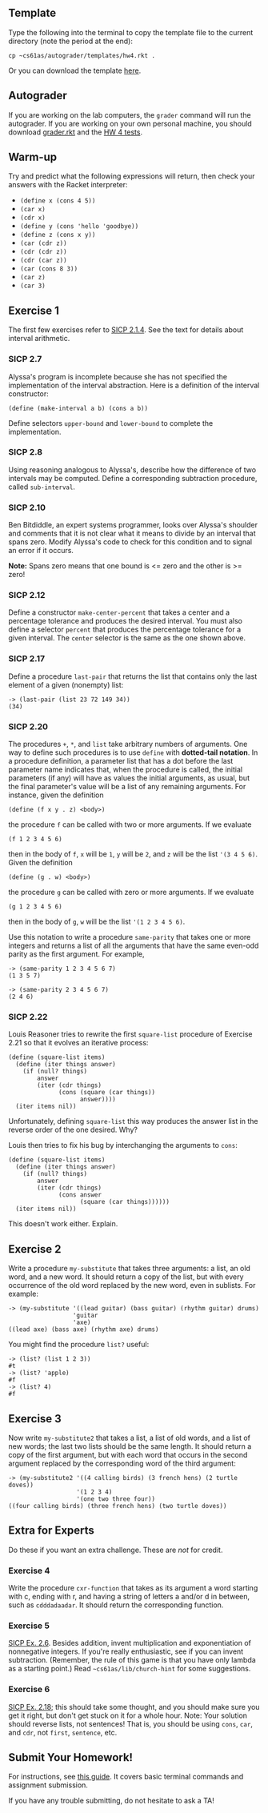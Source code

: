 ## Template

Type the following into the terminal to copy the template file
to the current directory (note the period at the end):

    cp ~cs61as/autograder/templates/hw4.rkt .

Or you can download the template [here](http://inst.eecs.berkeley.edu/~cs61as/templates/hw4.rkt).

## Autograder

If you are working on the lab computers, the `grader` command will run the autograder.  If you are working on your own personal machine, you should download [grader.rkt](http://inst.eecs.berkeley.edu/~cs61as/autograder/grader.rkt) and the [HW 4 tests](http://inst.eecs.berkeley.edu/~cs61as/autograder/tests/hw4-tests.rkt).

## Warm-up
  
Try and predict what the following expressions will return, then check your answers with the Racket interpreter:

* `(define x (cons 4 5))`
* `(car x)`
* `(cdr x)`
* `(define y (cons 'hello 'goodbye))`
* `(define z (cons x y))`
* `(car (cdr z))`
* `(cdr (cdr z))`
* `(cdr (car z))`
* `(car (cons 8 3))`
* `(car z)`
* `(car 3)`

## Exercise 1

The first few exercises refer to [SICP 2.1.4](https://mitpress.mit.edu/sites/default/files/sicp/full-text/book/book-Z-H-14.html#%_sec_2.1.4).
See the text for details about interval arithmetic.

### SICP 2.7

Alyssa's program is incomplete because she has not specified the implementation of the interval abstraction. Here is a definition of the interval constructor:

    (define (make-interval a b) (cons a b))

Define selectors `upper-bound` and `lower-bound` to complete the implementation.

### SICP 2.8

Using reasoning analogous to Alyssa's, describe how the difference of two intervals may be computed. Define a corresponding subtraction procedure, called `sub-interval`.

### SICP 2.10

Ben Bitdiddle, an expert systems programmer, looks over Alyssa's shoulder and comments that it is not clear what it means to divide by an interval that spans zero. Modify Alyssa's code to check for this condition and to signal an error if it occurs.

**Note:** Spans zero means that one bound is <= zero and the other is >= zero!

### SICP 2.12

Define a constructor `make-center-percent` that takes a center and a percentage tolerance and produces the desired interval. You must also define a selector `percent` that produces the percentage tolerance for a given interval. The `center` selector is the same as the one shown above.

### SICP 2.17

Define a procedure `last-pair` that returns the list that contains only the last element of a given (nonempty) list:

    -> (last-pair (list 23 72 149 34))
    (34)

### SICP 2.20

The procedures `+`, `*`, and `list` take arbitrary numbers of arguments. One way to define such procedures is to use `define` with **dotted-tail notation**. In a procedure definition, a parameter list that has a dot before the last parameter name indicates that, when the procedure is called, the initial parameters (if any) will have as values the initial arguments, as usual, but the final parameter's value will be a list of any remaining arguments. For instance, given the definition

    (define (f x y . z) <body>)

the procedure `f` can be called with two or more arguments. If we evaluate

    (f 1 2 3 4 5 6)

then in the body of `f`, `x` will be `1`, `y` will be `2`, and `z` will be the list `'(3 4 5 6)`. Given the definition

    (define (g . w) <body>)

the procedure `g` can be called with zero or more arguments. If we evaluate

    (g 1 2 3 4 5 6)

then in the body of `g`, `w` will be the list `'(1 2 3 4 5 6)`.

Use this notation to write a procedure `same-parity` that takes one or more integers and returns a list of all the arguments that have the same even-odd parity as the first argument. For example,

    -> (same-parity 1 2 3 4 5 6 7)
    (1 3 5 7)

    -> (same-parity 2 3 4 5 6 7)
    (2 4 6)

### SICP 2.22

Louis Reasoner tries to rewrite the first `square-list` procedure of Exercise 2.21 so that it evolves an iterative process:

    (define (square-list items)
      (define (iter things answer)
        (if (null? things)
            answer
            (iter (cdr things) 
                  (cons (square (car things))
                        answer))))
      (iter items nil))

Unfortunately, defining `square-list` this way produces the answer list in the reverse order of the one desired. Why?

Louis then tries to fix his bug by interchanging the arguments to `cons`:

    (define (square-list items)
      (define (iter things answer)
        (if (null? things)
            answer
            (iter (cdr things)
                  (cons answer
                        (square (car things))))))
      (iter items nil))

This doesn't work either. Explain.


## Exercise 2

  
Write a procedure `my-substitute` that takes three arguments: a list, an old
word, and a new word. It should return a copy of the list, but with every
occurrence of the old word replaced by the new word, even in sublists. For
example:

    -> (my-substitute '((lead guitar) (bass guitar) (rhythm guitar) drums)
                      'guitar
                      'axe)
    ((lead axe) (bass axe) (rhythm axe) drums)

You might find the procedure `list?` useful:
    
    -> (list? (list 1 2 3))
    #t
    -> (list? 'apple)
    #f
    -> (list? 4)
    #f
    

## Exercise 3

  
Now write `my-substitute2` that takes a list, a list of old words, and a list of
new words; the last two lists should be the same length. It should return a
copy of the first argument, but with each word that occurs in the second
argument replaced by the corresponding word of the third argument:

    -> (my-substitute2 '((4 calling birds) (3 french hens) (2 turtle doves))
                       '(1 2 3 4)
                       '(one two three four))
    ((four calling birds) (three french hens) (two turtle doves))

## Extra for Experts

Do these if you want an extra challenge. These are *not* for credit.

### Exercise 4

Write the procedure `cxr-function` that takes as its argument a word starting
with c, ending with r, and having a string of letters a and/or d in between,
such as `cdddadaadar`. It should return the corresponding function.

### Exercise 5
  
[SICP Ex. 2.6](http://mitpress.mit.edu/sites/default/files/sicp/full-text/book/book-Z-H-14.html#%_thm_2.4). Besides addition, invent multiplication and exponentiation of nonnegative integers. If you're really enthusiastic, see if you can invent subtraction. (Remember, the rule of this game is that you have only lambda as a starting point.) Read `~cs61as/lib/church-hint` for some suggestions.

### Exercise 6
  
[SICP Ex. 2.18](http://mitpress.mit.edu/sites/default/files/sicp/full-text/book/book-Z-H-15.html#%_thm_2.18); this should take some thought, and you should make sure you get it right, but don't get stuck on it for a whole hour. Note: Your solution should reverse lists, not sentences! That is, you should be using `cons`, `car`, and `cdr`, not `first`, `sentence`, etc.

## Submit Your Homework!

For instructions, see [this guide](../submit.html). It covers basic terminal commands and assignment submission.

If you have any trouble submitting, do not hesitate to ask a TA!

